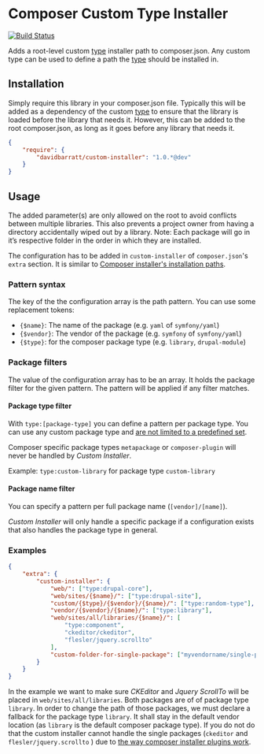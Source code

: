 Composer Custom Type Installer
==============================
[![Build Status](https://travis-ci.org/davidbarratt/custom-installer.svg?branch=develop)](https://travis-ci.org/davidbarratt/custom-installer)

Adds a root-level custom [type](https://getcomposer.org/doc/04-schema.md#type) installer path to composer.json. Any custom type can be used to define a path the [type](https://getcomposer.org/doc/04-schema.md#type) should be installed in.

## Installation
Simply require this library in your composer.json file. Typically this will be added as a dependency of the custom [type](https://getcomposer.org/doc/04-schema.md#type) to ensure that the library is loaded before the library that needs it. However, this can be added to the root composer.json, as long as it goes before any library that needs it.
```json
{
    "require": {
        "davidbarratt/custom-installer": "1.0.*@dev"
    }
}
```

## Usage
The added parameter(s) are only allowed on the root to avoid conflicts between multiple libraries. This also prevents a project owner from having a directory accidentally wiped out by a library. Note: Each package will go in it’s respective folder in the order in which they are installed.

The configuration has to be added in `custom-installer` of `composer.json`'s `extra` section. It is similar to [Composer installer's installation paths](https://github.com/composer/installers#custom-install-paths).

### Pattern syntax

The key of the the configuration array is the path pattern. You can use some
replacement tokens:

- `{$name}`: The name of the package (e.g. `yaml` of `symfony/yaml`)
- `{$vendor}`: The vendor of the package (e.g. `symfony` of `symfony/yaml`)
- `{$type}`: for the composer package type (e.g. `library`, `drupal-module`)

### Package filters

The value of the configuration array has to be an array. It holds the package 
filter for the given pattern. The pattern will be applied if any filter matches.

#### Package type filter

With `type:[package-type]` you can define a pattern per package type. You can use
any custom package type and [are not limited to a predefined set](https://github.com/composer/installers#should-we-allow-dynamic-package-types-or-paths-no).

Composer specific package types `metapackage` or `composer-plugin` will never be
handled by _Custom Installer_.

Example: `type:custom-library` for package type `custom-library`

#### Package name filter

You can  specify a pattern per full package name (`[vendor]/[name]`).

_Custom Installer_ will only handle a specific package if a configuration exists
that also handles the package type in general.

### Examples

```json
{
    "extra": {
        "custom-installer": {
            "web/": ["type:drupal-core"],
            "web/sites/{$name}/": ["type:drupal-site"],
            "custom/{$type}/{$vendor}/{$name}/": ["type:random-type"],
            "vendor/{$vendor}/{$name}/": ["type:library"],
            "web/sites/all/libraries/{$name}/": [
                "type:component",
                "ckeditor/ckeditor",
                "flesler/jquery.scrollto"
            ],
            "custom-folder-for-single-package": ["myvendorname/single-package"],
        }
    }
}
```

In the example we want to make sure _CKEditor_ and _Jquery ScrollTo_ will be
placed in `web/sites/all/libraries`. Both packages are of of package type
`library`. In order to change the path of those packages, we must declare a
fallback for the package type `library`. It shall stay in the default vendor
location (as `library` is the default composer package type). If you do not do
that the custom installer cannot handle the single packages (`ckeditor` and 
`flesler/jquery.scrollto` ) due to [the way composer installer plugins work](https://github.com/composer/composer/pull/4059).
